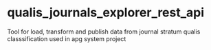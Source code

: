 # qualis_journals_explorer_rest_api
Tool for load, transform and publish data from journal stratum qualis classsification used in apg system project
